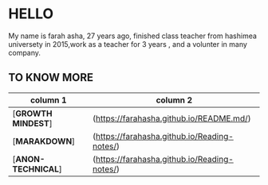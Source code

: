# HELLO
My name is farah asha, 27 years ago, finished class teacher from hashimea universety in 2015,work as a teacher for 3 years , and a volunter in many company.




 ## TO KNOW MORE
 
 |   column 1         |  column 2 |
|   ---------------  |   ---------------------------------------    |
| [**GROWTH MINDEST**] | (https://farahasha.github.io/README.md/)   |
| [**MARAKDOWN**]  | (https://farahasha.github.io/Reading-notes/) |
|[**ANON-TECHNICAL**]  | (https://farahasha.github.io/Reading-notes/) |


